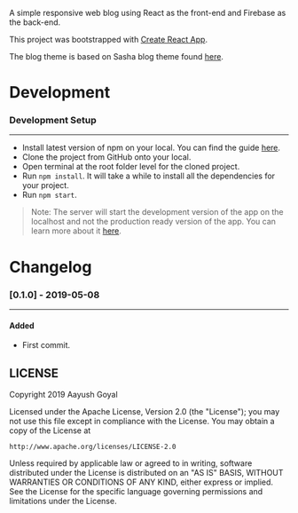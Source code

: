 A simple responsive web blog using React as the front-end and Firebase as the back-end.

This project was bootstrapped with [Create React App](https://github.com/facebook/create-react-app).

The blog theme is based on Sasha blog theme found [here](https://colorlib.com/wp/template/sasha).

# Development

### Development Setup
---
- Install latest version of npm on your local. You can find the guide [here](https://nodejs.org/en/).
- Clone the project from GitHub onto your local.
- Open terminal at the root folder level for the cloned project.
- Run `npm install`. It will take a while to install all the dependencies for your project.
- Run `npm start`.
> Note: The server will start the development version of the app on the localhost and not the production ready version of the app. You can learn more about it [here](https://github.com/facebook/create-react-app).

# Changelog

### [0.1.0] - 2019-05-08
---
#### Added
- First commit.

## LICENSE

Copyright 2019 Aayush Goyal

Licensed under the Apache License, Version 2.0 (the "License");
you may not use this file except in compliance with the License.
You may obtain a copy of the License at

    http://www.apache.org/licenses/LICENSE-2.0

Unless required by applicable law or agreed to in writing, software
distributed under the License is distributed on an "AS IS" BASIS,
WITHOUT WARRANTIES OR CONDITIONS OF ANY KIND, either express or implied.
See the License for the specific language governing permissions and
limitations under the License.